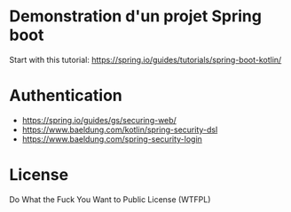 # Demonstration d'un projet Spring boot

Start with this tutorial: https://spring.io/guides/tutorials/spring-boot-kotlin/

# Authentication

* https://spring.io/guides/gs/securing-web/
* https://www.baeldung.com/kotlin/spring-security-dsl
* https://www.baeldung.com/spring-security-login

# License

Do What the Fuck You Want to Public License (WTFPL)